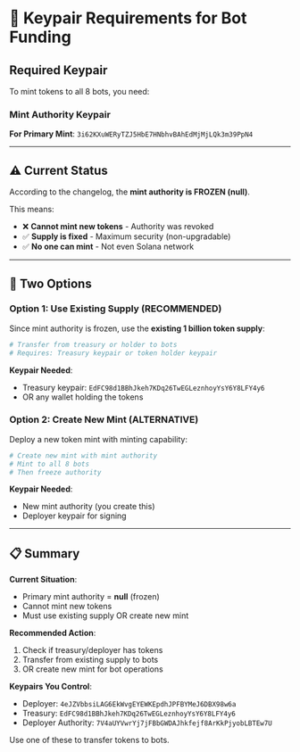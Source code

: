 # 🔑 Keypair Requirements for Bot Funding

## Required Keypair

To mint tokens to all 8 bots, you need:

### **Mint Authority Keypair**

**For Primary Mint**: `3i62KXuWERyTZJ5HbE7HNbhvBAhEdMjMjLQk3m39PpN4`

---

## ⚠️ Current Status

According to the changelog, the **mint authority is FROZEN (null)**.

This means:
- ❌ **Cannot mint new tokens** - Authority was revoked
- ✅ **Supply is fixed** - Maximum security (non-upgradable)
- ✅ **No one can mint** - Not even Solana network

---

## 🔄 Two Options

### Option 1: Use Existing Supply (RECOMMENDED)

Since mint authority is frozen, use the **existing 1 billion token supply**:

```bash
# Transfer from treasury or holder to bots
# Requires: Treasury keypair or token holder keypair
```

**Keypair Needed**:
- Treasury keypair: `EdFC98d1BBhJkeh7KDq26TwEGLeznhoyYsY6Y8LFY4y6`
- OR any wallet holding the tokens

### Option 2: Create New Mint (ALTERNATIVE)

Deploy a new token mint with minting capability:

```bash
# Create new mint with mint authority
# Mint to all 8 bots
# Then freeze authority
```

**Keypair Needed**:
- New mint authority (you create this)
- Deployer keypair for signing

---

## 📋 Summary

**Current Situation**:
- Primary mint authority = **null** (frozen)
- Cannot mint new tokens
- Must use existing supply OR create new mint

**Recommended Action**:
1. Check if treasury/deployer has tokens
2. Transfer from existing supply to bots
3. OR create new mint for bot operations

**Keypairs You Control**:
- Deployer: `4eJZVbbsiLAG6EkWvgEYEWKEpdhJPFBYMeJ6DBX98w6a`
- Treasury: `EdFC98d1BBhJkeh7KDq26TwEGLeznhoyYsY6Y8LFY4y6`
- Deployer Authority: `7V4aUYVwrYj7jFBbGWDAJhkfejf8ArKkPjyobLBTEw7U`

Use one of these to transfer tokens to bots.
